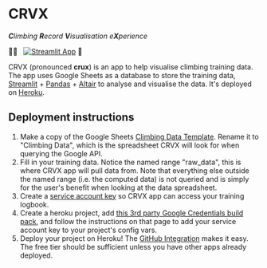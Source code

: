 # CRVX
_**C**limbing **R**ecord **V**isualisation e**X**perience_


:climbing_woman: &nbsp; [![Streamlit App](https://static.streamlit.io/badges/streamlit_badge_black_white.svg)](https://climbing.streamlitapp.com/) :climbing:


CRVX (pronounced __crux__) is an app to help visualise climbing training data.
The app uses Google Sheets as a database to store the training data, [Streamlit](https://www.streamlit.io/) + 
[Pandas](https://pandas.pydata.org/) + [Altair](https://altair-viz.github.io/) 
to analyse and visualise the data. It's deployed on [Heroku](https://www.heroku.com/).



## Deployment instructions

1. Make a copy of the Google Sheets [Climbing Data Template](https://docs.google.com/spreadsheets/d/1GnTS8l9lzXaWAHClnkKmIEp6vs_75FJZ1cPcgaeWxVA/edit?usp=sharing). 
Rename it to "Climbing Data", which is the spreadsheet CRVX will look for when querying the Google API.
1. Fill in your training data. Notice the named range "raw_data", this is where CRVX app will pull data from. Note that 
everything else outside the named range (i.e. the computed data) is not queried and is simply for the user's benefit when
looking at the data spreadsheet.
1. Create a [service account key](https://cloud.google.com/iam/docs/creating-managing-service-account-keys#iam-service-account-keys-create-console) so CRVX app can access your training logbook.
1. Create a heroku project, add [this 3rd party Google Credentials build pack](https://elements.heroku.com/buildpacks/buyersight/heroku-google-application-credentials-buildpack), 
and follow the instructions on that page to add your service account key to your project's config vars.
1. Deploy your project on Heroku! The [GitHub Integration](https://devcenter.heroku.com/articles/github-integration) makes it easy. 
The free tier should be sufficient unless you have other apps already deployed.
